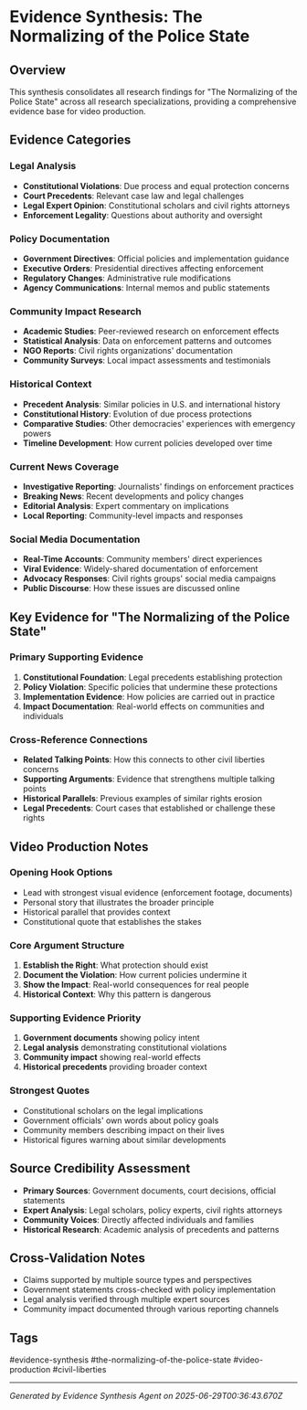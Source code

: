# Evidence Synthesis: The Normalizing of the Police State

## Overview
This synthesis consolidates all research findings for "The Normalizing of the Police State" across all research specializations, providing a comprehensive evidence base for video production.

## Evidence Categories

### Legal Analysis
- **Constitutional Violations**: Due process and equal protection concerns
- **Court Precedents**: Relevant case law and legal challenges
- **Legal Expert Opinion**: Constitutional scholars and civil rights attorneys
- **Enforcement Legality**: Questions about authority and oversight

### Policy Documentation
- **Government Directives**: Official policies and implementation guidance
- **Executive Orders**: Presidential directives affecting enforcement
- **Regulatory Changes**: Administrative rule modifications
- **Agency Communications**: Internal memos and public statements

### Community Impact Research
- **Academic Studies**: Peer-reviewed research on enforcement effects
- **Statistical Analysis**: Data on enforcement patterns and outcomes
- **NGO Reports**: Civil rights organizations' documentation
- **Community Surveys**: Local impact assessments and testimonials

### Historical Context
- **Precedent Analysis**: Similar policies in U.S. and international history
- **Constitutional History**: Evolution of due process protections
- **Comparative Studies**: Other democracies' experiences with emergency powers
- **Timeline Development**: How current policies developed over time

### Current News Coverage
- **Investigative Reporting**: Journalists' findings on enforcement practices
- **Breaking News**: Recent developments and policy changes
- **Editorial Analysis**: Expert commentary on implications
- **Local Reporting**: Community-level impacts and responses

### Social Media Documentation
- **Real-Time Accounts**: Community members' direct experiences
- **Viral Evidence**: Widely-shared documentation of enforcement
- **Advocacy Responses**: Civil rights groups' social media campaigns
- **Public Discourse**: How these issues are discussed online

## Key Evidence for "The Normalizing of the Police State"

### Primary Supporting Evidence
1. **Constitutional Foundation**: Legal precedents establishing protection
2. **Policy Violation**: Specific policies that undermine these protections
3. **Implementation Evidence**: How policies are carried out in practice
4. **Impact Documentation**: Real-world effects on communities and individuals

### Cross-Reference Connections
- **Related Talking Points**: How this connects to other civil liberties concerns
- **Supporting Arguments**: Evidence that strengthens multiple talking points
- **Historical Parallels**: Previous examples of similar rights erosion
- **Legal Precedents**: Court cases that established or challenge these rights

## Video Production Notes

### Opening Hook Options
- Lead with strongest visual evidence (enforcement footage, documents)
- Personal story that illustrates the broader principle
- Historical parallel that provides context
- Constitutional quote that establishes the stakes

### Core Argument Structure
1. **Establish the Right**: What protection should exist
2. **Document the Violation**: How current policies undermine it
3. **Show the Impact**: Real-world consequences for real people
4. **Historical Context**: Why this pattern is dangerous

### Supporting Evidence Priority
1. **Government documents** showing policy intent
2. **Legal analysis** demonstrating constitutional violations
3. **Community impact** showing real-world effects
4. **Historical precedents** providing broader context

### Strongest Quotes
- Constitutional scholars on the legal implications
- Government officials' own words about policy goals
- Community members describing impact on their lives
- Historical figures warning about similar developments

## Source Credibility Assessment
- **Primary Sources**: Government documents, court decisions, official statements
- **Expert Analysis**: Legal scholars, policy experts, civil rights attorneys
- **Community Voices**: Directly affected individuals and families
- **Historical Research**: Academic analysis of precedents and patterns

## Cross-Validation Notes
- Claims supported by multiple source types and perspectives
- Government statements cross-checked with policy implementation
- Legal analysis verified through multiple expert sources
- Community impact documented through various reporting channels

## Tags
#evidence-synthesis #the-normalizing-of-the-police-state #video-production #civil-liberties

---
*Generated by Evidence Synthesis Agent on 2025-06-29T00:36:43.670Z*
